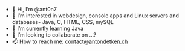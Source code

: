 - 👋 Hi, I’m @ant0n7
- 👀 I’m interested in webdesign, console apps and Linux servers and databases- Java, C, HTML, CSS, mySQL
- 🌱 I’m currently learning Java
- 💞️ I’m looking to collaborate on ...?
- 📫 How to reach me: contact@antondetken.ch

<!---
ant0n7/ant0n7 is a ✨ special ✨ repository because its `README.md` (this file) appears on your GitHub profile.
You can click the Preview link to take a look at your changes.
--->
